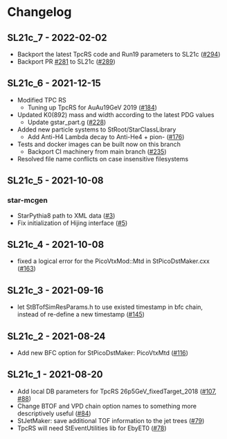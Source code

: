 # Changelog

## SL21c_7 - 2022-02-02

- Backport the latest TpcRS code and Run19 parameters to SL21c ([#294](https://github.com/star-bnl/star-sw/pull/294))
- Backport PR [#281](https://github.com/star-bnl/star-sw/pull/281) to SL21c ([#289](https://github.com/star-bnl/star-sw/pull/289))


## SL21c_6 - 2021-12-15

- Modified TPC RS
  - Tuning up TpcRS for AuAu19GeV 2019 ([#184](https://github.com/star-bnl/star-sw/pull/184))
- Updated K0(892) mass and width according to the latest PDG values
  - Update gstar_part.g ([#228](https://github.com/star-bnl/star-sw/pull/228))
- Added new particle systems to StRoot/StarClassLibrary
  - Add Anti-H4 Lambda decay to Anti-He4 + pion- ([#176](https://github.com/star-bnl/star-sw/pull/176))
- Tests and docker images can be built now on this branch
  - Backport CI machinery from main branch ([#235](https://github.com/star-bnl/star-sw/pull/235))
- Resolved file name conflicts on case insensitive filesystems


## SL21c_5 - 2021-10-08

### star-mcgen

- StarPythia8 path to XML data ([#3](https://github.com/star-bnl/star-sw/pull/3))
- Fix initialization of Hijing interface ([#5](https://github.com/star-bnl/star-sw/pull/5))


## SL21c_4 - 2021-10-08

- fixed a logical error for the PicoVtxMod::Mtd in StPicoDstMaker.cxx ([#163](https://github.com/star-bnl/star-sw/pull/163))


## SL21c_3 - 2021-09-16

- let StBTofSimResParams.h to use existed timestamp in bfc chain, instead of re-define a new timestamp ([#145](https://github.com/star-bnl/star-sw/pull/145))


## SL21c_2 - 2021-08-24

- Add new BFC option for StPicoDstMaker: PicoVtxMtd ([#116](https://github.com/star-bnl/star-sw/pull/116))


## SL21c_1 - 2021-08-20

- Add local DB parameters for TpcRS 26p5GeV_fixedTarget_2018 ([#107](https://github.com/star-bnl/star-sw/pull/107), [#88](https://github.com/star-bnl/star-sw/pull/88))
- Change BTOF and VPD chain option names to something more descriptively useful ([#84](https://github.com/star-bnl/star-sw/pull/84))
- StJetMaker: save additional TOF information to the jet trees ([#79](https://github.com/star-bnl/star-sw/pull/79))
- TpcRS will need StEventUtilities lib for EbyET0 ([#78](https://github.com/star-bnl/star-sw/pull/78))
